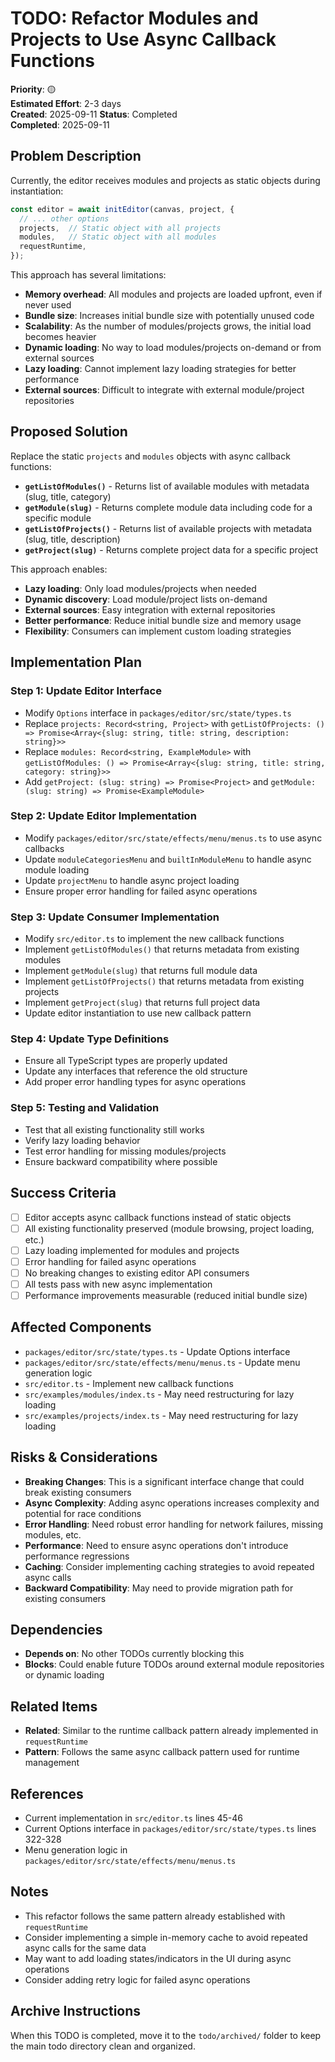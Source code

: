 # TODO: Refactor Modules and Projects to Use Async Callback Functions

**Priority**: 🟡  
**Estimated Effort**: 2-3 days  
**Created**: 2025-09-11
**Status**: Completed  
**Completed**: 2025-09-11

## Problem Description

Currently, the editor receives modules and projects as static objects during instantiation:

```typescript
const editor = await initEditor(canvas, project, {
  // ... other options
  projects,  // Static object with all projects
  modules,   // Static object with all modules
  requestRuntime,
});
```

This approach has several limitations:
- **Memory overhead**: All modules and projects are loaded upfront, even if never used
- **Bundle size**: Increases initial bundle size with potentially unused code
- **Scalability**: As the number of modules/projects grows, the initial load becomes heavier
- **Dynamic loading**: No way to load modules/projects on-demand or from external sources
- **Lazy loading**: Cannot implement lazy loading strategies for better performance
- **External sources**: Difficult to integrate with external module/project repositories

## Proposed Solution

Replace the static `projects` and `modules` objects with async callback functions:

- **`getListOfModules()`** - Returns list of available modules with metadata (slug, title, category)
- **`getModule(slug)`** - Returns complete module data including code for a specific module
- **`getListOfProjects()`** - Returns list of available projects with metadata (slug, title, description)
- **`getProject(slug)`** - Returns complete project data for a specific project

This approach enables:
- **Lazy loading**: Only load modules/projects when needed
- **Dynamic discovery**: Load module/project lists on-demand
- **External sources**: Easy integration with external repositories
- **Better performance**: Reduce initial bundle size and memory usage
- **Flexibility**: Consumers can implement custom loading strategies

## Implementation Plan

### Step 1: Update Editor Interface
- Modify `Options` interface in `packages/editor/src/state/types.ts`
- Replace `projects: Record<string, Project>` with `getListOfProjects: () => Promise<Array<{slug: string, title: string, description: string}>>`
- Replace `modules: Record<string, ExampleModule>` with `getListOfModules: () => Promise<Array<{slug: string, title: string, category: string}>>`
- Add `getProject: (slug: string) => Promise<Project>` and `getModule: (slug: string) => Promise<ExampleModule>`

### Step 2: Update Editor Implementation
- Modify `packages/editor/src/state/effects/menu/menus.ts` to use async callbacks
- Update `moduleCategoriesMenu` and `builtInModuleMenu` to handle async module loading
- Update `projectMenu` to handle async project loading
- Ensure proper error handling for failed async operations

### Step 3: Update Consumer Implementation
- Modify `src/editor.ts` to implement the new callback functions
- Implement `getListOfModules()` that returns metadata from existing modules
- Implement `getModule(slug)` that returns full module data
- Implement `getListOfProjects()` that returns metadata from existing projects
- Implement `getProject(slug)` that returns full project data
- Update editor instantiation to use new callback pattern

### Step 4: Update Type Definitions
- Ensure all TypeScript types are properly updated
- Update any interfaces that reference the old structure
- Add proper error handling types for async operations

### Step 5: Testing and Validation
- Test that all existing functionality still works
- Verify lazy loading behavior
- Test error handling for missing modules/projects
- Ensure backward compatibility where possible

## Success Criteria

- [ ] Editor accepts async callback functions instead of static objects
- [ ] All existing functionality preserved (module browsing, project loading, etc.)
- [ ] Lazy loading implemented for modules and projects
- [ ] Error handling for failed async operations
- [ ] No breaking changes to existing editor API consumers
- [ ] All tests pass with new async implementation
- [ ] Performance improvements measurable (reduced initial bundle size)

## Affected Components

- `packages/editor/src/state/types.ts` - Update Options interface
- `packages/editor/src/state/effects/menu/menus.ts` - Update menu generation logic
- `src/editor.ts` - Implement new callback functions
- `src/examples/modules/index.ts` - May need restructuring for lazy loading
- `src/examples/projects/index.ts` - May need restructuring for lazy loading

## Risks & Considerations

- **Breaking Changes**: This is a significant interface change that could break existing consumers
- **Async Complexity**: Adding async operations increases complexity and potential for race conditions
- **Error Handling**: Need robust error handling for network failures, missing modules, etc.
- **Performance**: Need to ensure async operations don't introduce performance regressions
- **Caching**: Consider implementing caching strategies to avoid repeated async calls
- **Backward Compatibility**: May need to provide migration path for existing consumers

## Dependencies

- **Depends on**: No other TODOs currently blocking this
- **Blocks**: Could enable future TODOs around external module repositories or dynamic loading

## Related Items

- **Related**: Similar to the runtime callback pattern already implemented in `requestRuntime`
- **Pattern**: Follows the same async callback pattern used for runtime management

## References

- Current implementation in `src/editor.ts` lines 45-46
- Current Options interface in `packages/editor/src/state/types.ts` lines 322-328
- Menu generation logic in `packages/editor/src/state/effects/menu/menus.ts`

## Notes

- This refactor follows the same pattern already established with `requestRuntime`
- Consider implementing a simple in-memory cache to avoid repeated async calls for the same data
- May want to add loading states/indicators in the UI during async operations
- Consider adding retry logic for failed async operations

## Archive Instructions

When this TODO is completed, move it to the `todo/archived/` folder to keep the main todo directory clean and organized. 